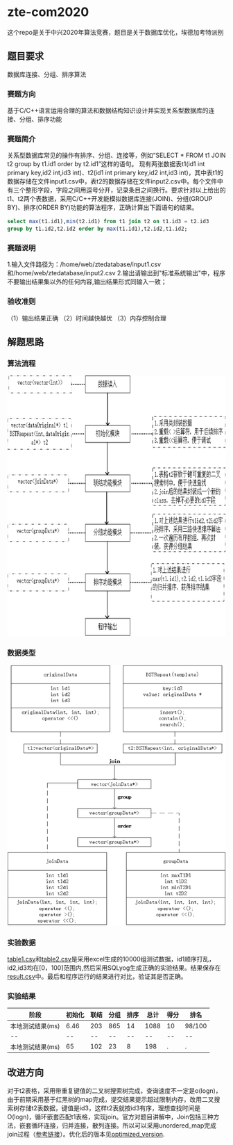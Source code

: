 # zte-com2020
这个repo是关于中兴2020年算法竞赛，题目是关于数据库优化，埃德加考特派别
## 题目要求 
数据库连接、分组、排序算法
### 赛题方向 
基于C/C++语言运用合理的算法和数据结构知识设计并实现关系型数据库的连接、分组、排序功能

### 赛题简介
  关系型数据库常见的操作有排序、分组、连接等，例如“SELECT * FROM t1 JOIN t2 group by t1.id1 order by t2.id1”这样的语句。
  现有两张数据表t1(id1 int primary key,id2 int,id3 int)、t2(id1 int primary key,id2 int,id3 int)，其中表t1的数据存储在文件input1.csv中，表t2的数据存储在文件input2.csv中。每个文件中有三个整形字段，字段之间用逗号分开，记录条目之间换行。要求针对以上给出的t1、t2两个表数据，采用C/C++开发能模拟数据库连接(JOIN)、分组(GROUP BY)、排序(ORDER BY)功能的算法程序，正确计算出下面语句的结果。
```sql
select max(t1.id1),min(t2.id1) from t1 join t2 on t1.id3 = t2.id3
group by t1.id2,t2.id2 order by max(t1.id1),t2.id2,t1.id2;
```
### 赛题说明
1.输入文件路径为：/home/web/ztedatabase/input1.csv和/home/web/ztedatabase/input2.csv
2.输出请输出到"标准系统输出"中，程序不要输出结果集以外的任何内容,输出结果形式同输入一致；

### 验收准则
（1）输出结果正确
（2）时间越快越优
（3）内存控制合理


## 解题思路
### 算法流程
<div align=center>
<img width = '600' height = '600' src = "https://github.com/missFuture/zte-com2020/blob/master/images/软件框架.png"/>
</div>

### 数据类型
<div align=center>
<img width = '600' height = '600' src = "https://github.com/missFuture/zte-com2020/blob/master/images/数据类型图.png"/>
</div>


### 实验数据
[table1.csv](https://github.com/missFuture/zte-com2020/blob/master/table1.csv)和[table2.csv](https://github.com/missFuture/zte-com2020/blob/master/table2.csv)是采用excel生成的10000组测试数据，id1顺序打乱，id2,id3均在[0，100]范围内,然后采用SQLyog生成正确的实验结果。结果保存在[result.csv](https://www.jianshu.com/p/ea6ec80ad5f2)中。最后和程序运行的结果进行对比，验证其是否正确。

### 实验结果
|阶段|初始化|联结|分组|排序|总计|得分|排名|
|--|--|--|--|--|--|--|--|
|本地测试结果(ms)|6.46|203|865|14|1088|10|98/100|
|--|--|--|--|--|--|--|--|
|本地测试结果(ms)|65|102|23|8|198|.|.|

## 改进方向
对于t2表格，采用带重复键值的二叉树搜索树完成，查询速度不一定是o(logn)，由于前期采用基于红黑树的map完成，提交结果提示超过限制内存，改用二叉搜索树存储t2表数据，键值是id3，这样t2表就按id3有序，理想查找时间是O(logn)，循环嵌套匹配t1表格，实现join。官方对题目讲解中，Join包括三种方法，嵌套循环连接，归并连接，散列连接。所以可以采用unordered_map完成join过程（[参考链接](https://github.com/jueserencai/sql-query-implementation)）。优化后的版本见[optimized_version](https://github.com/missFuture/zte-com2020/blob/master/optimized_version.cpp).
